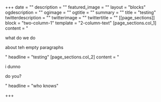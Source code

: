 +++
date = ""
description = ""
featured_image = ""
layout = "blocks"
ogdescription = ""
ogimage = ""
ogtitle = ""
summary = ""
title = "testing"
twitterdescription = ""
twitterimage = ""
twittertitle = ""
[[page_sections]]
block = "two-column-1"
template = "2-column-text"
[page_sections.col_1]
content = "<p>what do we do</p><p>about teh empty paragraphs</p>"
headline = "testing"
[page_sections.col_2]
content = "<p>i dunno</p><p>do you?</p>"
headline = "who knows"

+++
